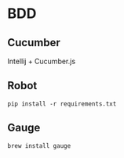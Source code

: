 BDD
===


Cucumber
--

Intellij + Cucumber.js


Robot
---

```
pip install -r requirements.txt
```

Gauge
---

```
brew install gauge
```
